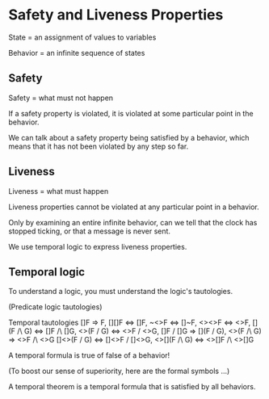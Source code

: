 # Safety and Liveness Properties

State = an assignment of values to variables

Behavior = an infinite sequence of states

## Safety

Safety = what must not happen

If a safety property is violated, it is violated at some particular point in the behavior.

We can talk about a safety property being satisfied by a behavior, which means that it has not been violated by any step so far.

## Liveness

Liveness = what must happen

Liveness properties cannot be violated at any particular point in a behavior.

Only by examining an entire infinite behavior, can we tell that the clock has stopped ticking, or that a message is never sent.

We use temporal logic to express liveness properties.

## Temporal logic

To understand a logic, you must understand the logic's tautologies.

(Predicate logic tautologies)

Temporal tautologies
  []F => F, [][]F <=> []F, ~<>F <=> []~F, <><>F <=> <>F, [](F /\ G) <=> []F /\ []G, <>(F \/ G) <=> <>F \/ <>G,
  []F \/ []G => [](F \/ G), <>(F /\ G) => <>F /\ <>G
  []<>(F \/ G) <=> []<>F \/ []<>G, <>[](F /\ G) <=> <>[]F /\ <>[]G

A temporal formula is true of false of a behavior!

(To boost our sense of superiority, here are the formal symbols ...)

A temporal theorem is a temporal formula that is satisfied by all behaviors.
